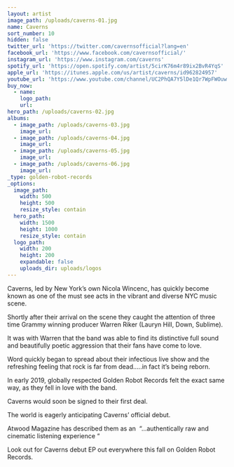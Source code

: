 ```yaml
---
layout: artist
image_path: /uploads/caverns-01.jpg
name: Caverns
sort_number: 10
hidden: false
twitter_url: 'https://twitter.com/cavernsofficial?lang=en'
facebook_url: 'https://www.facebook.com/cavernsofficial/'
instagram_url: 'https://www.instagram.com/caverns'
spotify_url: 'https://open.spotify.com/artist/5cirK76m4r89ix2BvR4YqS'
apple_url: 'https://itunes.apple.com/us/artist/caverns/id962824957'
youtube_url: 'https://www.youtube.com/channel/UC2PhQA7Y5lDe1Qr7WpFWOuw'
buy_now:
  - name:
    logo_path:
    url:
hero_path: /uploads/caverns-02.jpg
albums:
  - image_path: /uploads/caverns-03.jpg
    image_url:
  - image_path: /uploads/caverns-04.jpg
    image_url:
  - image_path: /uploads/caverns-05.jpg
    image_url:
  - image_path: /uploads/caverns-06.jpg
    image_url:
_type: golden-robot-records
_options:
  image_path:
    width: 500
    height: 500
    resize_style: contain
  hero_path:
    width: 1500
    height: 1000
    resize_style: contain
  logo_path:
    width: 200
    height: 200
    expandable: false
    uploads_dir: uploads/logos
---
```


Caverns, led by New York’s own Nicola Wincenc, has quickly become known as one of the must see acts in the vibrant and diverse NYC music scene.

Shortly after their arrival on the scene they caught the attention of three time Grammy winning producer Warren Riker (Lauryn Hill, Down, Sublime).

It was with Warren that the band was able to find its distinctive full sound and beautifully poetic aggression that their fans have come to love.

Word quickly began to spread about their infectious live show and the refreshing feeling that rock is far from dead…..in fact it’s being reborn.

In early 2019, globally respected Golden Robot Records felt the exact same way, as they fell in love with the band.

Caverns would soon be signed to their first deal.

The world is eagerly anticipating Caverns’ official debut.

Atwood Magazine has described them as an&nbsp; “...authentically raw and cinematic listening experience “

Look out for Caverns debut EP out everywhere this fall on Golden Robot Records.